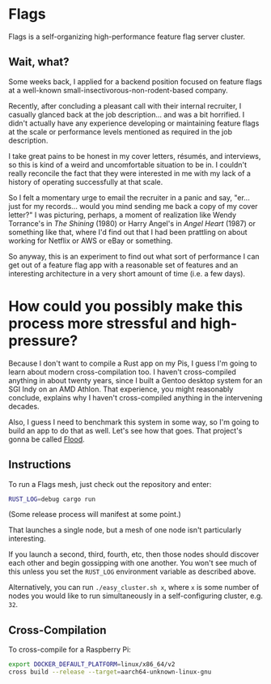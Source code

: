 # Flags

Flags is a self-organizing high-performance feature flag server cluster.

## Wait, what?

Some weeks back, I applied for a backend position focused on feature flags at a well-known small-insectivorous-non-rodent-based company.

Recently, after concluding a pleasant call with their internal recruiter, I casually glanced back at the job description... and was a bit horrified. I didn't actually have any experience developing or maintaining feature flags at the scale or performance levels mentioned as required in the job description.

I take great pains to be honest in my cover letters, résumés, and interviews, so this is kind of a weird and uncomfortable situation to be in. I couldn't really reconcile the fact that they were interested in me with my lack of a history of operating successfully at that scale.

So I felt a momentary urge to email the recruiter in a panic and say, "er... just for my records... would you mind sending me back a copy of my cover letter?" I was picturing, perhaps, a moment of realization like Wendy Torrance's in _The Shining_ (1980) or Harry Angel's in _Angel Heart_ (1987) or something like that, where I'd find out that I had been prattling on about working for Netflix or AWS or eBay or something.

So anyway, this is an experiment to find out what sort of performance I can get out of a feature flag app with a reasonable set of features and an interesting architecture in a very short amount of time (i.e. a few days).

# How could you possibly make this process more stressful and high-pressure?

Because I don't want to compile a Rust app on my Pis, I guess I'm going to learn about modern cross-compilation too. I haven't cross-compiled anything in about twenty years, since I built a Gentoo desktop system for an SGI Indy on an AMD Athlon. That experience, you might reasonably conclude, explains why I haven't cross-compiled anything in the intervening decades.

Also, I guess I need to benchmark this system in some way, so I'm going to build an app to do that as well. Let's see how that goes. That project's gonna be called [Flood](https://github.com/goldentooth/flood/).

## Instructions

To run a Flags mesh, just check out the repository and enter:

```bash
RUST_LOG=debug cargo run
```

(Some release process will manifest at some point.)

That launches a single node, but a mesh of one node isn't particularly interesting.

If you launch a second, third, fourth, etc, then those nodes should discover each other and begin gossipping with one another. You won't see much of this unless you set the `RUST_LOG` environment variable as described above.

Alternatively, you can run `./easy_cluster.sh x`, where `x` is some number of nodes you would like to run simultaneously in a self-configuring cluster, e.g. `32`.

## Cross-Compilation

To cross-compile for a Raspberry Pi:

```bash
export DOCKER_DEFAULT_PLATFORM=linux/x86_64/v2
cross build --release --target=aarch64-unknown-linux-gnu
```